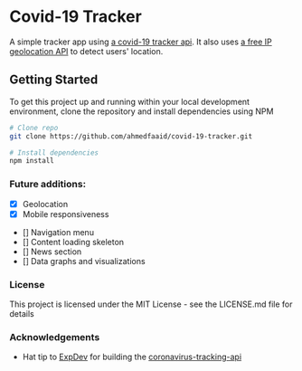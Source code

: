 # Covid-19 Tracker

A simple tracker app using [a covid-19 tracker api](https://github.com/ExpDev07/coronavirus-tracker-api). It also uses [a free IP geolocation API](https://freegeoip.app/) to detect users' location.

## Getting Started

To get this project up and running within your local development environment, clone the repository and install dependencies using NPM

```bash
# Clone repo
git clone https://github.com/ahmedfaaid/covid-19-tracker.git

# Install dependencies
npm install
```

### Future additions:

-   [x] Geolocation
-   [x] Mobile responsiveness
-   [] Navigation menu
-   [] Content loading skeleton
-   [] News section
-   [] Data graphs and visualizations

### License

This project is licensed under the MIT License - see the LICENSE.md file for details

### Acknowledgements

-   Hat tip to [ExpDev](https://github.com/ExpDev07) for building the [coronavirus-tracking-api](https://github.com/ExpDev07/coronavirus-tracker-api)
